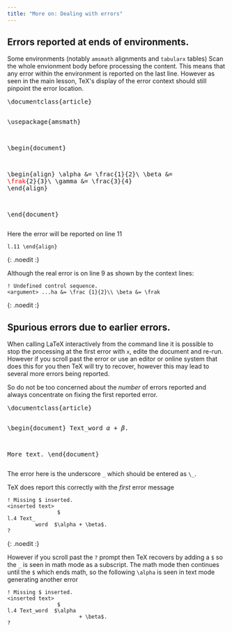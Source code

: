 ```yaml
---
title: "More on: Dealing with errors"
---
```


## Errors reported at ends of environments.

Some environments (notably `amsmath` alignments and `tabularx` tables)
Scan the whole envionment body before processing the content. This means that
any error within the environment is reported on the last line. However as seen in the
main lesson, TeX's display of the error context should still pinpoint the error location.

<div class="highlight">
<pre>
\documentclass{article}

\usepackage{amsmath}

\begin{document}

\begin{align}
\alpha &= \frac{1}{2}\\
\beta  &= <span style="color:red">\frak</span>{2}{3}\\
\gamma &= \frac{3}{4} 
\end{align}

\end{document}
</pre>
</div>

Here the error will be reported on line 11

```
l.11 \end{align}
```
{: .noedit :}

Although the real error is on line 9 as shown by the context lines:


```
! Undefined control sequence.
<argument> ...ha &= \frac {1}{2}\\ \beta &= \frak 
```
{: .noedit :}


## Spurious errors due to earlier errors.

When calling LaTeX interactively from the command line it is possible
to stop the processing at the  first error with `x`, edite the document
and re-run. However if you scroll past the error or use an editor or
online system that does this for you then TeX will try to recover,
however this may lead to several more errors being reported.

So do not be too concerned about the _number_ of errors reported and
always concentrate on fixing the first reported error.


<div class="highlight">
<pre>
\documentclass{article}

\begin{document}
Text<span style="color:red">_</span>word  $\alpha + \beta$.

More text.
\end{document}
</pre>
</div>

The error here is the underscore `_` which should be entered as `\_`.

TeX does report this correctly with the _first_ error message

```
! Missing $ inserted.
<inserted text> 
                $
l.4 Text_
         word  $\alpha + \beta$.
?
```
{: .noedit :}

However if you scroll past the `?` prompt then TeX recovers by adding
a `$` so the `_` is seen in math mode as a subscript. The math mode
then continues until the `$` which ends math, so the following
`\alpha` is seen in text mode generating another error

```
! Missing $ inserted.
<inserted text> 
                $
l.4 Text_word  $\alpha
                       + \beta$.
? 
```

